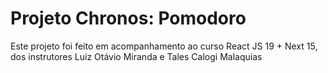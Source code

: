 # Projeto Chronos: Pomodoro

Este projeto foi feito em acompanhamento ao curso React JS 19 + Next 15, dos instrutores Luiz Otávio Miranda e Tales Calogi Malaquias